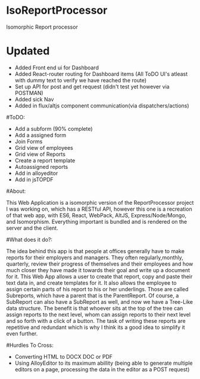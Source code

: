 # IsoReportProcessor
Isomorphic Report processor

# Updated 
* Added Front end ui for Dashboard
* Added React-router routing for Dashboard items (All ToDO UI's atleast with dummy text to verify we have reached the route)
* Set up API for post and get request (didn't test yet however via POSTMAN)
* Added sick Nav
* Added in flux/altjs component communication(via dispatchers/actions)

#ToDO:
* Add a subform (90% complete)
* Add a assigned form
* Join Forms
* Grid view of employees
* Grid view of Reports
* Create a report template
* Autoassigned reports
* Add in alloyeditor
* Add in jsTOPDF


#About:

This Web Application is a isomorphic version of the ReportProcessor project I was working on, which has a RESTful API, however this one is a recreation of that web app, with ES6, React, WebPack, AltJS, Express/Node/Mongo, and Isomorphism. Everything important is bundled and is rendered on the server and the client.

#What does it do?:

The idea behind this app is that people at offices generally have to make reports for their employers and managers. They often regularly,monthly, quarterly, review their progress of themselves and their employees and how much closer they have made it towards their goal and write up a document for it. This Web App allows a user to create that report, copy and paste their text data in, and create templates for it. It also allows the employee to assign certain parts of his report to his or her underlings. Those are called Subreports, which have a parent that is the ParentReport. Of course, a SubReport can also have a SubReport as well, and now we have a Tree-Like data structure. The benefit is that whoever sits at the top of the tree can assign reports to the next level, whom can assign reports to their next level and so forth with a click of a button. The task of writing these reports are repetitive and redundant which is why I think its a good idea to simplify it even further.

#Hurdles To Cross:
* Converting HTML to DOCX DOC or PDF
* Using AlloyEditor to its maximum abillity (being able to generate multiple editors on a page, processing the data in the editor as a POST request)